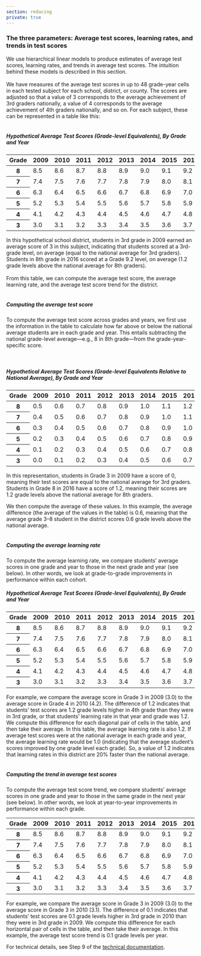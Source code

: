```yaml
---
section: reducing
private: true
---
```

<h3>The three parameters: Average test scores, learning rates, and trends in test scores</h3>

We use hierarchical linear models to produce estimates of average test scores, learning rates, and trends in average test scores. The intuition behind these models is described in this section. 
<br><br>
We have measures of the average test scores in up to 48 grade-year cells in each tested subject for each school, district, or county. The scores are adjusted so that a value of 3 corresponds to the average achievement of 3rd graders nationally, a value of 4 corresponds to the average achievement of 4th graders nationally, and so on. For each subject, these can be represented in a table like this:
<br><br>
<h5 class="big-superhead">Hypothetical Average Test Scores (Grade-level Equivalents), By Grade and Year</h5>

<table class="table-responsive table seda-table left-2 first-col-bold">
  <thead>
    <tr>
      <th>
        Grade
      </th>
      <th>
        2009
      </th>
      <th>
        2010
      </th>
      <th>
        2011
      </th>
      <th>
        2012
      </th>
      <th>
        2013
      </th>
      <th>
        2014
      </th>
      <th>
        2015
      </th>
      <th>
        2016
      </th>
    </tr>
  </thead>
  <tbody>
    <tr>
      <th>
        8
      </th>
      <td>
        8.5
      </td>
      <td>
        8.6
      </td>
      <td>
        8.7
      </td>
      <td>
        8.8
      </td>
      <td>
        8.9
      </td>
      <td>
        9.0
      </td>
      <td>
        9.1
      </td>
      <td>
        9.2
      </td>
    </tr>
    <tr>
      <th>
        7
      </th>
      <td>
        7.4
      </td>
      <td>
        7.5
      </td>
      <td>
        7.6
      </td>
      <td>
        7.7
      </td>
      <td>
        7.8
      </td>
      <td>
        7.9
      </td>
      <td>
        8.0
      </td>
      <td>
        8.1
      </td>
    </tr>
    <tr>
      <th>
        6
      </th>
      <td>
        6.3
      </td>
      <td>
        6.4
      </td>
      <td>
        6.5
      </td>
      <td>
        6.6
      </td>
      <td>
        6.7
      </td>
      <td>
        6.8
      </td>
      <td>
        6.9
      </td>
      <td>
        7.0
      </td>
    </tr>
    <tr>
      <th>
        5
      </th>
      <td>
        5.2
      </td>
      <td>
        5.3
      </td>
      <td>
        5.4
      </td>
      <td>
        5.5
      </td>
      <td>
        5.6
      </td>
      <td>
        5.7
      </td>
      <td>
        5.8
      </td>
      <td>
        5.9
      </td>
    </tr>
    <tr>
      <th>
        4
      </th>
      <td>
        4.1
      </td>
      <td>
        4.2
      </td>
      <td>
        4.3
      </td>
      <td>
        4.4
      </td>
      <td>
        4.5
      </td>
      <td>
        4.6
      </td>
      <td>
        4.7
      </td>
      <td>
        4.8
      </td>
    </tr>
    <tr>
      <th>
        3
      </th>
      <td>
        3.0
      </td>
      <td>
        3.1
      </td>
      <td>
        3.2
      </td>
      <td>
        3.3
      </td>
      <td>
        3.4
      </td>
      <td>
        3.5
      </td>
      <td>
        3.6
      </td>
      <td>
        3.7
      </td>
    </tr>
  </tbody>
</table>

In this hypothetical school district, students in 3rd grade in 2009 earned an average score of 3 in this subject, indicating that students scored at a 3rd-grade level, on average (equal to the national average for 3rd graders). Students in 8th grade in 2016 scored at a Grade 9.2 level, on average (1.2 grade levels above the national average for 8th graders).
<br><br>
From this table, we can compute the average test score, the average learning rate, and the average test score trend for the district. 
<br><br>
<h5>Computing the average test score</h5> 

To compute the average test score across grades and years, we first use the information in the table to calculate how far above or below the national average students are in each grade and year. This entails subtracting the national grade-level average—e.g., 8 in 8th grade—from the grade-year-specific score.
<br><br><br>
<h5 class="big-superhead">Hypothetical Average Test Scores (Grade-level Equivalents Relative to National Average), By Grade and Year</h5>

<table class="table-responsive table seda-table left-2 first-col-bold">
  <thead>
    <tr>
      <th>
        Grade
      </th>
      <th>
        2009
      </th>
      <th>
        2010
      </th>
      <th>
        2011
      </th>
      <th>
        2012
      </th>
      <th>
        2013
      </th>
      <th>
        2014
      </th>
      <th>
        2015
      </th>
      <th>
        2016
      </th>
    </tr>
  </thead>
  <tbody>
    <tr>
      <th>
        8
      </th>
      <td>
        0.5
      </td>
      <td>
        0.6
      </td>
      <td>
        0.7
      </td>
      <td>
        0.8
      </td>
      <td>
        0.9
      </td>
      <td>
        1.0
      </td>
      <td>
        1.1
      </td>
      <td>
        1.2
      </td>
    </tr>
    <tr>
      <th>
        7
      </th>
      <td>
        0.4
      </td>
      <td>
        0.5
      </td>
      <td>
        0.6
      </td>
      <td>
        0.7
      </td>
      <td>
        0.8
      </td>
      <td>
        0.9
      </td>
      <td>
        1.0
      </td>
      <td>
        1.1
      </td>
    </tr>
    <tr>
      <th>
        6
      </th>
      <td>
        0.3
      </td>
      <td>
        0.4
      </td>
      <td>
        0.5
      </td>
      <td>
        0.6
      </td>
      <td>
        0.7
      </td>
      <td>
        0.8
      </td>
      <td>
        0.9
      </td>
      <td>
        1.0
      </td>
    </tr>
    <tr>
      <th>
        5
      </th>
      <td>
        0.2
      </td>
      <td>
        0.3
      </td>
      <td>
        0.4
      </td>
      <td>
        0.5
      </td>
      <td>
        0.6
      </td>
      <td>
        0.7
      </td>
      <td>
        0.8
      </td>
      <td>
        0.9
      </td>
    </tr>
    <tr>
      <th>
        4
      </th>
      <td>
        0.1
      </td>
      <td>
        0.2
      </td>
      <td>
        0.3
      </td>
      <td>
        0.4
      </td>
      <td>
        0.5
      </td>
      <td>
        0.6
      </td>
      <td>
        0.7
      </td>
      <td>
        0.8
      </td>
    </tr>
    <tr>
      <th>
        3
      </th>
      <td>
        0.0
      </td>
      <td>
        0.1
      </td>
      <td>
        0.2
      </td>
      <td>
        0.3
      </td>
      <td>
        0.4
      </td>
      <td>
        0.5
      </td>
      <td>
        0.6
      </td>
      <td>
        0.7
      </td>
    </tr>
  </tbody>
</table>

In this representation, students in Grade 3 in 2009 have a score of 0, meaning their test scores are equal to the national average for 3rd graders. Students in Grade 8 in 2016 have a score of 1.2, meaning their scores are 1.2 grade levels above the national average for 8th graders.

We then compute the average of these values. In this example, the average difference (the average of the values in the table) is 0.6, meaning that the average grade 3–8 student in the district scores 0.6 grade levels above the national average.
<br><br>
<h5>Computing the average learning rate</h5> 
To compute the average learning rate, we compare students’ average scores in one grade and year to those in the next grade and year (see below). In other words, we look at grade-to-grade improvements in performance within each cohort.

<h5 class="big-superhead">Hypothetical Average Test Scores (Grade-level Equivalents), By Grade and Year</h5>

<table class="table-responsive table diag-arrow-bl left-2 seda-table">
  <thead>
    <tr>
      <th>
        Grade
      </th>
      <th>
        2009
      </th>
      <th>
        2010
      </th>
      <th>
        2011
      </th>
      <th>
        2012
      </th>
      <th>
        2013
      </th>
      <th>
        2014
      </th>
      <th>
        2015
      </th>
      <th>
        2016
      </th>
    </tr>
  </thead>
  <tbody>
    <tr>
      <th>
        8
      </th>
      <td>
        8.5
      </td>
      <td>
        8.6
      </td>
      <td>
        8.7
      </td>
      <td>
        8.8
      </td>
      <td>
        8.9
      </td>
      <td>
        9.0
      </td>
      <td>
        9.1
      </td>
      <td>
        9.2
      </td>
    </tr>
    <tr>
      <th>
        7
      </th>
      <td>
        7.4
      </td>
      <td>
        7.5
      </td>
      <td>
        7.6
      </td>
      <td>
        7.7
      </td>
      <td>
        7.8
      </td>
      <td>
        7.9
      </td>
      <td>
        8.0
      </td>
      <td>
        8.1
      </td>
    </tr>
    <tr>
      <th>
        6
      </th>
      <td>
        6.3
      </td>
      <td>
        6.4
      </td>
      <td>
        6.5
      </td>
      <td>
        6.6
      </td>
      <td>
        6.7
      </td>
      <td>
        6.8
      </td>
      <td>
        6.9
      </td>
      <td>
        7.0
      </td>
    </tr>
    <tr>
      <th>
        5
      </th>
      <td>
        5.2
      </td>
      <td>
        5.3
      </td>
      <td>
        5.4
      </td>
      <td>
        5.5
      </td>
      <td>
        5.6
      </td>
      <td>
        5.7
      </td>
      <td>
        5.8
      </td>
      <td>
        5.9
      </td>
    </tr>
    <tr>
      <th>
        4
      </th>
      <td>
        4.1
      </td>
      <td>
        4.2
      </td>
      <td>
        4.3
      </td>
      <td>
        4.4
      </td>
      <td>
        4.5
      </td>
      <td>
        4.6
      </td>
      <td>
        4.7
      </td>
      <td>
        4.8
      </td>
    </tr>
    <tr>
      <th>
        3
      </th>
      <td>
        3.0
      </td>
      <td>
        3.1
      </td>
      <td>
        3.2
      </td>
      <td>
        3.3
      </td>
      <td>
        3.4
      </td>
      <td>
        3.5
      </td>
      <td>
        3.6
      </td>
      <td>
        3.7
      </td>
    </tr>
  </tbody>
</table>

For example, we compare the average score in Grade 3 in 2009 (3.0) to the average score in Grade 4 in 2010 (4.2). The difference of 1.2 indicates that students’ test scores are 1.2 grade levels higher in 4th grade than they were in 3rd grade, or that students’ learning rate in that year and grade was 1.2. We compute this difference for each diagonal pair of cells in the table, and then take their average. In this table, the average learning rate is also 1.2. If average test scores were at the national average in each grade and year, the average learning rate would be 1.0 (indicating that the average student’s scores improved by one grade level each grade). So, a value of 1.2 indicates that learning rates in this district are 20% faster than the national average. 
<br><br>
<h5>Computing the trend in average test scores</h5> 

To compute the average test score trend, we compare students’ average scores in one grade and year to those in the same grade in the next year (see below). In other words, we look at year-to-year improvements in performance within each grade.

<table class="table-responsive table rt-arrow-bl left-2 seda-table">
  <thead>
    <tr>
      <th>
        Grade
      </th>
      <th>
        2009
      </th>
      <th>
        2010
      </th>
      <th>
        2011
      </th>
      <th>
        2012
      </th>
      <th>
        2013
      </th>
      <th>
        2014
      </th>
      <th>
        2015
      </th>
      <th>
        2016
      </th>
    </tr>
  </thead>
  <tbody>
    <tr>
      <th>
        8
      </th>
      <td>
        8.5
      </td>
      <td>
        8.6
      </td>
      <td>
        8.7
      </td>
      <td>
        8.8
      </td>
      <td>
        8.9
      </td>
      <td>
        9.0
      </td>
      <td>
        9.1
      </td>
      <td>
        9.2
      </td>
    </tr>
    <tr>
      <th>
        7
      </th>
      <td>
        7.4
      </td>
      <td>
        7.5
      </td>
      <td>
        7.6
      </td>
      <td>
        7.7
      </td>
      <td>
        7.8
      </td>
      <td>
        7.9
      </td>
      <td>
        8.0
      </td>
      <td>
        8.1
      </td>
    </tr>
    <tr>
      <th>
        6
      </th>
      <td>
        6.3
      </td>
      <td>
        6.4
      </td>
      <td>
        6.5
      </td>
      <td>
        6.6
      </td>
      <td>
        6.7
      </td>
      <td>
        6.8
      </td>
      <td>
        6.9
      </td>
      <td>
        7.0
      </td>
    </tr>
    <tr>
      <th>
        5
      </th>
      <td>
        5.2
      </td>
      <td>
        5.3
      </td>
      <td>
        5.4
      </td>
      <td>
        5.5
      </td>
      <td>
        5.6
      </td>
      <td>
        5.7
      </td>
      <td>
        5.8
      </td>
      <td>
        5.9
      </td>
    </tr>
    <tr>
      <th>
        4
      </th>
      <td>
        4.1
      </td>
      <td>
        4.2
      </td>
      <td>
        4.3
      </td>
      <td>
        4.4
      </td>
      <td>
        4.5
      </td>
      <td>
        4.6
      </td>
      <td>
        4.7
      </td>
      <td>
        4.8
      </td>
    </tr>
    <tr>
      <th>
        3
      </th>
      <td>
        3.0
      </td>
      <td>
        3.1
      </td>
      <td>
        3.2
      </td>
      <td>
        3.3
      </td>
      <td>
        3.4
      </td>
      <td>
        3.5
      </td>
      <td>
        3.6
      </td>
      <td>
        3.7
      </td>
    </tr>
  </tbody>
</table>

For example, we compare the average score in Grade 3 in 2009 (3.0) to the average score in Grade 3 in 2010 (3.1). The difference of 0.1 indicates that students’ test scores are 0.1 grade levels higher in 3rd grade in 2010 than they were in 3rd grade in 2009. We compute this difference for each horizontal pair of cells in the table, and then take their average. In this example, the average test score trend is 0.1 grade levels per year. 

For technical details, see Step 9 of the <a href="/papers/SEDA_documentation_v30_DRAFT09212019.pdf" target="_blank">technical documentation</a>.
